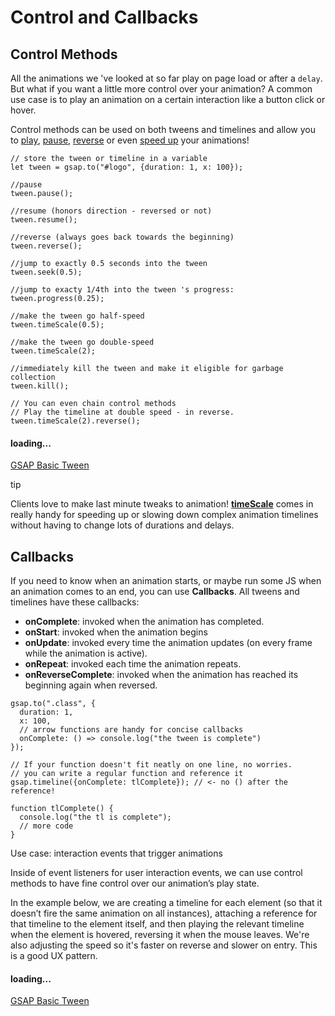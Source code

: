 # Control and Callbacks

## Control Methods[​](#control-methods "Direct link to Control Methods")

All the animations we 've looked at so far play on page load or after a `delay`. But what if you want a little more control over your animation? A common use case is to play an animation on a certain interaction like a button click or hover.

Control methods can be used on both tweens and timelines and allow you to [play](/docs/v3/GSAP/Tween/play\(\).md), [pause](/docs/v3/GSAP/Tween/pause\(\).md), [reverse](/docs/v3/GSAP/Tween/reverse\(\).md) or even [speed up](/docs/v3/GSAP/Tween/timeScale\(\).md) your animations!

```
// store the tween or timeline in a variable
let tween = gsap.to("#logo", {duration: 1, x: 100});

//pause
tween.pause();

//resume (honors direction - reversed or not)
tween.resume();

//reverse (always goes back towards the beginning)
tween.reverse();

//jump to exactly 0.5 seconds into the tween
tween.seek(0.5);

//jump to exacty 1/4th into the tween 's progress:
tween.progress(0.25);

//make the tween go half-speed
tween.timeScale(0.5);

//make the tween go double-speed
tween.timeScale(2);

//immediately kill the tween and make it eligible for garbage collection
tween.kill();

// You can even chain control methods
// Play the timeline at double speed - in reverse.
tween.timeScale(2).reverse();
```

#### loading...

[GSAP Basic Tween](https://codepen.io/GreenSock/embed/OJLgdyg?default-tab=result\&theme-id=41164)

tip

Clients love to make last minute tweaks to animation! **[timeScale](/docs/v3/GSAP/Timeline/timeScale\(\).md)** comes in really handy for speeding up or slowing down complex animation timelines without having to change lots of durations and delays.

## Callbacks[​](#callbacks "Direct link to Callbacks")

If you need to know when an animation starts, or maybe run some JS when an animation comes to an end, you can use **Callbacks**. All tweens and timelines have these callbacks:

* **onComplete**: invoked when the animation has completed.
* **onStart**: invoked when the animation begins
* **onUpdate**: invoked every time the animation updates (on every frame while the animation is active).
* **onRepeat**: invoked each time the animation repeats.
* **onReverseComplete**: invoked when the animation has reached its beginning again when reversed.

```
gsap.to(".class", {
  duration: 1, 
  x: 100, 
  // arrow functions are handy for concise callbacks
  onComplete: () => console.log("the tween is complete")
});

// If your function doesn't fit neatly on one line, no worries.
// you can write a regular function and reference it
gsap.timeline({onComplete: tlComplete}); // <- no () after the reference!

function tlComplete() {
  console.log("the tl is complete");
  // more code
}
```

Use case: interaction events that trigger animations

Inside of event listeners for user interaction events, we can use control methods to have fine control over our animation’s play state.

In the example below, we are creating a timeline for each element (so that it doesn’t fire the same animation on all instances), attaching a reference for that timeline to the element itself, and then playing the relevant timeline when the element is hovered, reversing it when the mouse leaves. We're also adjusting the speed so it's faster on reverse and slower on entry. This is a good UX pattern.

#### loading...

[GSAP Basic Tween](https://codepen.io/GreenSock/embed/PoqRZOB?default-tab=result\&theme-id=41164)
